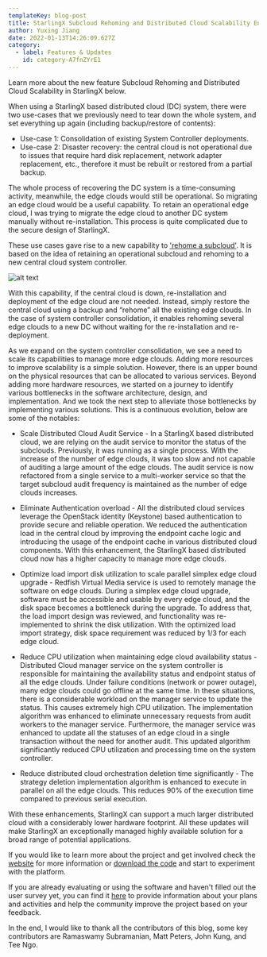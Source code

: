```yaml
---
templateKey: blog-post
title: StarlingX Subcloud Rehoming and Distributed Cloud Scalability Enhancements
author: Yuxing Jiang
date: 2022-01-13T14:26:09.627Z
category:
  - label: Features & Updates
    id: category-A7fnZYrE1
---
```


Learn more about the new feature Subcloud Rehoming and Distributed Cloud Scalability in StarlingX below. <!-- more -->

When using a StarlingX based distributed cloud (DC) system, there were two use-cases that we previously need to tear down the whole system, and set everything up again (including backup/restore of contents):

- Use-case 1: Consolidation of existing System Controller deployments.
- Use-case 2: Disaster recovery:  the central cloud is not operational due to issues that require hard disk replacement, network adapter replacement, etc., therefore it must be rebuilt or restored from a partial backup.

The whole process of recovering the DC system is a time-consuming activity, meanwhile, the edge clouds would still be operational. So migrating an edge cloud would be a useful capability. To retain an operational edge cloud, I was trying to migrate the edge cloud to another DC system manually without re-installation. This process is quite complicated due to the secure design of StarlingX.

These use cases gave rise to a new capability to ['rehome a subcloud'](https://docs.starlingx.io/dist_cloud/kubernetes/rehoming-a-subcloud.html). It is based on the idea of retaining an operational subcloud and rehoming to a new central cloud system controller. 

![alt text](/img/StarlingX_Subcloud_Rehoming.png)

With this capability, if the central cloud is down, re-installation and deployment of the edge cloud are not needed. Instead, simply restore the central cloud using a backup and “rehome” all the existing edge clouds. In the case of system controller consolidation, it enables rehoming several edge clouds to a new DC without waiting for the re-installation and re-deployment.

As we expand on the system controller consolidation, we see a need to scale its capabilities to manage more edge clouds. Adding more resources to improve scalability is a simple solution. However, there is an upper bound on the physical resources that can be allocated to various services. Beyond adding more hardware resources, we started on a journey to identify various bottlenecks in the software architecture, design, and implementation. And we took the next step to alleviate those bottlenecks by implementing various solutions. This is a continuous evolution, below are some of the notables:

- Scale Distributed Cloud Audit Service  - In a StarlingX based distributed cloud, we are relying on the audit service to monitor the status of the subclouds. Previously, it was running as a single process. With the increase of the number of edge clouds, it was too slow and not capable of auditing a large amount of the edge clouds. The audit service is now refactored from a single service to a multi-worker service so that the target subcloud audit frequency is maintained as the number of edge clouds increases.

- Eliminate Authentication overload - All the distributed cloud services leverage the OpenStack identity (Keystone) based authentication to provide secure and reliable operation. We reduced the authentication load in the central cloud by improving the endpoint cache logic and introducing the usage of the endpoint cache in various distributed cloud components. With this enhancement, the StarlingX based distributed cloud now has a higher capacity to manage more edge clouds.

- Optimize load import disk utilization to scale parallel simplex edge cloud upgrade - Redfish Virtual Media service is used to remotely manage the software on edge clouds. During a simplex edge cloud upgrade, software must be accessible and usable by every edge cloud, and the disk space becomes a bottleneck during the upgrade. To address that, the load import design was reviewed, and functionality was re-implemented to shrink the disk utilization. With the optimized load import strategy, disk space requirement was reduced by 1/3 for each edge cloud.

- Reduce CPU utilization when maintaining edge cloud availability status - Distributed Cloud manager service on the system controller is responsible for maintaining the availability status and endpoint status of all the edge clouds. Under failure conditions (network or power outage), many edge clouds could go offline at the same time. In these situations, there is a considerable workload on the manager service to update the status. This causes extremely high CPU utilization. The implementation algorithm was enhanced to eliminate unnecessary requests from audit workers to the manager service. Furthermore, the manager service was enhanced to update all the statuses of an edge cloud in a single transaction without the need for another audit. This updated algorithm significantly reduced CPU utilization and processing time on the system controller.

- Reduce distributed cloud orchestration deletion time significantly - The strategy deletion implementation algorithm is enhanced to execute in parallel on all the edge clouds. This reduces 90% of the execution time compared to previous serial execution.

With these enhancements, StarlingX can support a much larger distributed cloud with a considerably lower hardware footprint. All these updates will make StarlingX an exceptionally managed highly available solution for a broad range of potential applications.

If you would like to learn more about the project and get involved check the [website](https://www.starlingx.io) for more information or [download the code](https://opendev.org/starlingx) and start to experiment with the platform.

If you are already evaluating or using the software and haven't filled out the user survey yet, you can find it [here](https://www.surveymonkey.com/r/StarlingX) to provide information about your plans and activities and help the community improve the project based on your feedback.

In the end, I would like to thank all the contributors of this blog, some key contributors are Ramaswamy Subramanian, Matt Peters, John Kung, and Tee Ngo.
